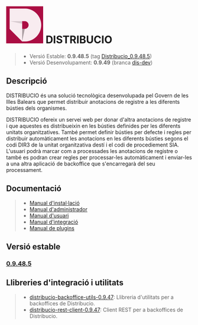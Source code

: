 # ![Logo distribucio](https://github.com/GovernIB/distribucio/raw/master/assets/logo.png) DISTRIBUCIO

> - Versió Estable: __0.9.48.5__ (tag [Distribucio_0.9.48.5](https://github.com/GovernIB/distribucio/tree/Distribucio_0.9.48.5))
> - Versió Desenvolupament: __0.9.49__ (branca [dis-dev](https://github.com/GovernIB/distribucio/tree/dis-dev))

## <a name="desc"></a> Descripció

DISTRIBUCIO és una solució tecnològica desenvolupada pel Govern de les Illes Balears que permet distribuir anotacions de registre a les diferents bústies dels organismes.

DISTRIBUCIO ofereix un servei web per donar d'altra anotacions de registre i que aquestes es distribueixin en les bústies definides per les diferents unitats organitzatives. També permet definir bústies per defecte i regles per distribuir automàticament les anotacions en les diferents bústies segons el codi DIR3 de la unitat organitzativa destí i el codi de procediement SIA. L'usuari podrà marcar com a processades les anotacions de registre o també es podran crear regles per processar-les automàticament i enviar-les a una altra aplicació de backoffice que s'encarregarà del seu processament.

## <a name="docs"></a> Documentació


>- [Manual d'instal·lació](https://github.com/GovernIB/distribucio/blob/Distribucio_0.9.48.5/doc/pdf/00_Distribucio_Manual_instalacio.pdf)
>- [Manual d'administrador](https://github.com/GovernIB/distribucio/blob/Distribucio_0.9.48.5/doc/pdf/02_Distribucio_Manual_Administrador.pdf)
>- [Manual d'usuari](https://github.com/GovernIB/distribucio/blob/Distribucio_0.9.48.5/doc/pdf/02_Distribucio_Manual_Usuari.pdf)
>- [Manual d'integració](https://github.com/GovernIB/distribucio/blob/Distribucio_0.9.48.5/doc/pdf/03_Distribucio_Manual_Integraci%C3%B3.pdf)
>- [Manual de plugins](https://github.com/GovernIB/distribucio/blob/Distribucio_0.9.48.5/doc/pdf/04_Distribucio_Manual_Plugins.pdf)


## <a name="v_estable"></a> Versió estable
### [0.9.48.5](https://github.com/GovernIB/distribucio/releases/tag/Distribucio_0.9.48.5)

## <a name="v_jars"></a> Llibreries d'integració i utilitats
>- [distribucio-backoffice-utils-0.9.47](https://github.com/GovernIB/maven/tree/gh-pages/maven/es/caib/distribucio/distribucio-backoffice-utils/0.9.47): Llibreria d'utilitats per a backoffices de Distribucio.
>- [distribucio-rest-client-0.9.47](https://github.com/GovernIB/maven/tree/gh-pages/maven/es/caib/distribucio/distribucio-rest-client/0.9.47): Client REST per a backoffices de Distribucio.
